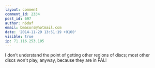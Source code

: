 ```yaml
---
layout: comment
comment_id: 2334
post_id: 697
author: n6daf
email: bmasors@hotmail.com
date: '2014-11-29 13:51:19 +0100'
visible: true
ip: 71.116.253.185
---
```

I don't understand the point of getting other regions of discs; most other discs won't play, anyway, because they are in PAL!
